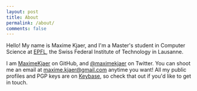 ```yaml
---
layout: post
title: About
permalink: /about/
comments: false
---
```


Hello! My name is Maxime Kjaer, and I'm a Master's student in Computer Science at [EPFL](https://www.epfl.ch/en/), the Swiss Federal Institute of Technology in Lausanne.

I am [MaximeKjaer](https://github.com/maximekjaer/) on GitHub, and [@maximekjaer](https://twitter.com/maximekjaer) on Twitter. You can shoot me an email at [maxime.kjaer@gmail.com](mailto:maxime.kjaer@gmail.com) anytime you want! All my public profiles and PGP keys are on [Keybase](https://keybase.io/mkjaer), so check that out if you'd like to get in touch.
